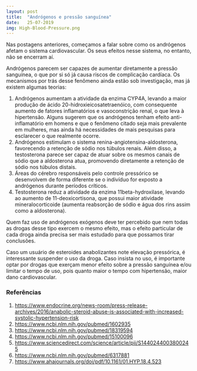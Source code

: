```yaml
---
layout: post
title:  "Andrógenos e pressão sanguínea"
date:   25-07-2019
img: High-Blood-Pressure.png
---
```


Nas postagens anteriores, começamos a falar sobre como os andrógenos afetam o sistema cardiovascular. Os seus efeitos nesse sistema, no entanto, não se encerram aí.

Andrógenos parecem ser capazes de aumentar diretamente a pressão sanguínea, o que por si só já causa riscos de complicação cardíaca. Os mecanismos por trás desse fenômeno ainda estão sob investigação, mas já existem algumas teorias:

1.	Andrógenos aumentam a atividade da enzima CYP4A, levando a maior produção de  ácido 20-hidroxieicosatetraenóico, com consequente aumento de fatores inflamatórios e vasoconstrição renal, o que leva à hipertensão. Alguns sugerem que os andrógenos tenham efeito anti-inflamatório em homens e que o fenômeno citado seja mais prevalente em mulheres, mas ainda há necessidades de mais pesquisas para esclarecer o que realmente ocorre.
2.	Andrógenos estimulam o sistema renina-angiotensina-aldosterona, favorecendo a retenção de sódio nos túbulos renais. Além disso, a testosterona parece ser capaz de atuar sobre os mesmos canais de sódio que a aldosterona atua, promovendo diretamente a retenção de sódio nos túbulos distais.
3.	Áreas do cérebro responsáveis pelo controle pressórico se desenvolvem de forma diferente se o indivíduo for exposto a andrógenos durante períodos críticos.
4.	Testosterona reduz a atividade da enzima 11beta-hydroxilase, levando ao aumento de 11-deoxicortisona, que possui maior atividade mineralocorticoide (aumenta reabsorção de sódio e água dos rins assim como a aldosterona). 

Quem faz uso de andrógenos exógenos deve ter percebido que nem todas as drogas desse tipo exercem o mesmo efeito, mas o efeito particular de cada droga ainda precisa ser mais estudado para que possamos tirar conclusões.

Caso um usuário de esteroides anabolizantes note elevação pressórica, é interessante suspender o uso da droga. Caso insista no uso, é importante optar por drogas que exerçam menor efeito sobre a pressão sanguínea e/ou limitar o tempo de uso, pois quanto maior o tempo com hipertensão, maior dano cardiovascular.

### Referências

1.	<span class="post_reference"><https://www.endocrine.org/news-room/press-release-archives/2016/anabolic-steroid-abuse-is-associated-with-increased-systolic-hypertension-risk></span>
2.	<https://www.ncbi.nlm.nih.gov/pubmed/1602935>
3.	<https://www.ncbi.nlm.nih.gov/pubmed/18319594>
4.	<https://www.ncbi.nlm.nih.gov/pubmed/15100096>
5.	<https://www.sciencedirect.com/science/article/pii/S1440244003800245>
6.	<https://www.ncbi.nlm.nih.gov/pubmed/6317881>
7.	<https://www.ahajournals.org/doi/pdf/10.1161/01.HYP.18.4.523>




